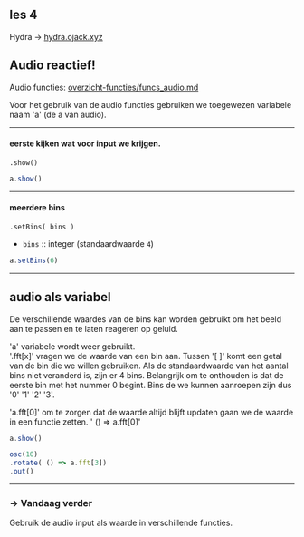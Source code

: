 
## les 4
Hydra -> [hydra.ojack.xyz](https://hydra.ojack.xyz)


## Audio reactief!

Audio functies: [overzicht-functies/funcs_audio.md](overzicht-functies/funcs_audio.md)


Voor het gebruik van de audio functies gebruiken we toegewezen variabele naam 'a' (de a van audio).

---
#### eerste kijken wat voor input we krijgen.

`.show()`

```javascript
a.show()
```

---
#### meerdere bins

`.setBins( bins )`

* `bins` :: integer (standaardwaarde `4`)

```javascript
a.setBins(6)
```


---
## audio als variabel
De verschillende waardes van de bins kan worden gebruikt om het beeld aan te passen en te laten reageren op geluid.

'a' variabele wordt weer gebruikt.  
'.fft[x]' vragen we de waarde van een bin aan. Tussen '[ ]' komt een getal van de bin die we willen gebruiken. Als de standaardwaarde van het aantal bins niet veranderd is, zijn er 4 bins. Belangrijk om te onthouden is dat de eerste bin met het nummer 0 begint. Bins de we kunnen aanroepen zijn dus '0' '1' '2' '3'.

'a.fft[0]'
om te zorgen dat de waarde altijd blijft updaten gaan we de waarde in een functie zetten.
' () => a.fft[0]'


```javascript
a.show()

osc(10)
.rotate( () => a.fft[3])
.out()
```




---
### -> Vandaag verder

Gebruik de audio input als waarde in verschillende functies.
